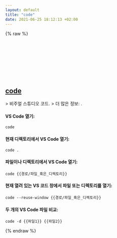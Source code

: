 ```yaml
---
layout: default
title: "code"
date: 2021-06-25 18:12:13 +02:00
---
```

{% raw %}
<h2 id="code">
  <a href="/ko/common/code.html">code</a> <a href="#code"><svg class="icon">
    <use href="/assets/images/unicode_sprite.svg#link" />
  </svg></a>
</h2>
> 비주얼 스튜디오 코드.
> 더 많은 정보: <https://github.com/microsoft/vscode>.

#### VS Code 열기:
```shell
code
```
#### 현재 디렉토리에서 VS Code 열기:
```shell
code .
```
#### 파일이나 디렉토리에서 VS Code 열기:
```shell
code {{경로/파일_혹은_디렉토리}}
```
#### 현재 열려 있는 VS 코드 창에서 파일 또는 디렉토리를 열기:
```shell
code --reuse-window {{경로/파일_혹은_디렉토리}}
```
#### 두 개의 VS Code 파일 비교:
```shell
code -d {{파일1}} {{파일2}}
```
{% endraw %}